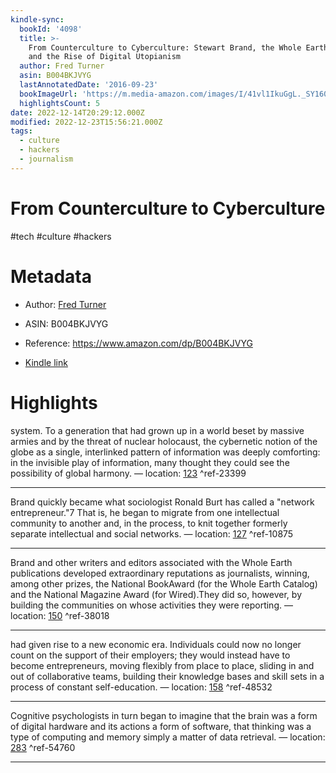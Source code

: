 ```yaml
---
kindle-sync:
  bookId: '4098'
  title: >-
    From Counterculture to Cyberculture: Stewart Brand, the Whole Earth Network,
    and the Rise of Digital Utopianism
  author: Fred Turner
  asin: B004BKJVYG
  lastAnnotatedDate: '2016-09-23'
  bookImageUrl: 'https://m.media-amazon.com/images/I/41vl1IkuGgL._SY160.jpg'
  highlightsCount: 5
date: 2022-12-14T20:29:12.000Z
modified: 2022-12-23T15:56:21.000Z
tags:
  - culture
  - hackers
  - journalism
---
```

# From Counterculture to Cyberculture

#tech #culture #hackers 

# Metadata

* Author: [Fred Turner](https://www.amazon.com/Fred-Turner/e/B001IR1DP0/ref=dp_byline_cont_ebooks_1)

* ASIN: B004BKJVYG

* Reference: <https://www.amazon.com/dp/B004BKJVYG>

* [Kindle link](kindle://book?action=open&asin=B004BKJVYG)

# Highlights

system. To a generation that had grown up in a world beset by massive armies and by the threat of nuclear holocaust, the cybernetic notion of the globe as a single, interlinked pattern of information was deeply comforting: in the invisible play of information, many thought they could see the possibility of global harmony. — location: [123](kindle://book?action=open&asin=B004BKJVYG&location=123) ^ref-23399

---

Brand quickly became what sociologist Ronald Burt has called a "network entrepreneur."7 That is, he began to migrate from one intellectual community to another and, in the process, to knit together formerly separate intellectual and social networks. — location: [127](kindle://book?action=open&asin=B004BKJVYG&location=127) ^ref-10875

---

Brand and other writers and editors associated with the Whole Earth publications developed extraordinary reputations as journalists, winning, among other prizes, the National BookAward (for the Whole Earth Catalog) and the National Magazine Award (for Wired).They did so, however, by building the communities on whose activities they were reporting. — location: [150](kindle://book?action=open&asin=B004BKJVYG&location=150) ^ref-38018

---

had given rise to a new economic era. Individuals could now no longer count on the support of their employers; they would instead have to become entrepreneurs, moving flexibly from place to place, sliding in and out of collaborative teams, building their knowledge bases and skill sets in a process of constant self-education. — location: [158](kindle://book?action=open&asin=B004BKJVYG&location=158) ^ref-48532

---

Cognitive psychologists in turn began to imagine that the brain was a form of digital hardware and its actions a form of software, that thinking was a type of computing and memory simply a matter of data retrieval. — location: [283](kindle://book?action=open&asin=B004BKJVYG&location=283) ^ref-54760

---
